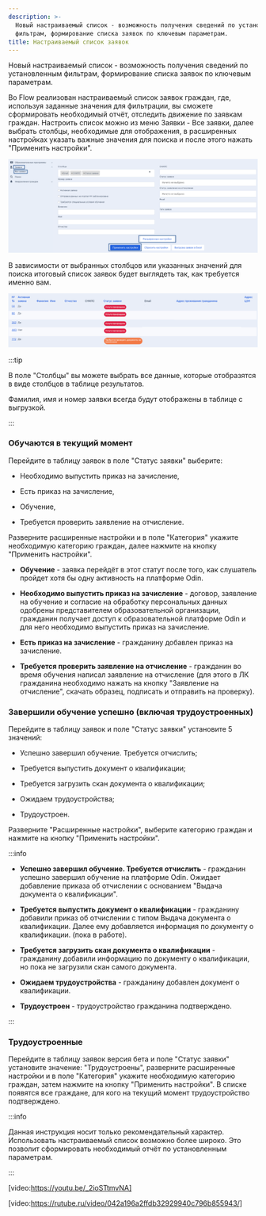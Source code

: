 ```yaml
---
description: >-
  Новый настраиваемый список - возможность получения сведений по установленным
  фильтрам, формирование списка заявок по ключевым параметрам.
title: Настраиваемый список заявок
---
```


Новый настраиваемый список - возможность получения сведений по установленным фильтрам, формирование списка заявок по ключевым параметрам.

Во Flow реализован настраиваемый список заявок граждан, где, используя заданные значения для фильтрации, вы сможете сформировать необходимый отчёт, отследить движение по заявкам граждан. Настроить список можно из меню Заявки - Все заявки, далее выбрать столбцы, необходимые для отображения, в расширенных настройках указать важные значения для поиска и после этого нажать "Применить настройки".

![](<../.gitbook/assets/image (1).png>)

В зависимости от выбранных столбцов или указанных значений для поиска итоговый список заявок будет выглядеть так, как требуется именно вам.

![](<../.gitbook/assets/image (74).png>)

:::tip 

В поле "Столбцы" вы можете выбрать все данные, которые отобразятся в виде столбцов в таблице результатов.

Фамилия, имя и номер заявки всегда будут отображены в таблице с выгрузкой.

:::

### Обучаются в текущий момент

Перейдите в таблицу заявок в поле "Статус заявки" выберите:

-  Необходимо выпустить приказ на зачисление,

-  Есть приказ на зачисление,

-  Обучение,

-  Требуется проверить заявление на отчисление.

Разверните расширенные настройки и в поле "Категория" укажите необходимую категорию граждан, далее нажмите на кнопку "Применить настройки".

-  **Обучение** -  заявка перейдёт в этот статут после того, как слушатель пройдет хотя бы одну активность  на платформе Odin.

-  **Необходимо выпустить приказ на зачисление** - договор, заявление на обучение и согласие на обработку персональных данных одобрены представителем образовательной организации, гражданин получает доступ к образовательной платформе Odin и для него необходимо выпустить приказ на зачисление.

-  **Есть приказ на зачисление** - гражданину добавлен приказ на зачисление.

-  **Требуется проверить заявление на отчисление** - гражданин во время обучения написал заявление на отчисление (для этого в ЛК гражданина необходимо нажать на кнопку  "Заявление на отчисление", скачать образец, подписать и отправить на проверку).

### Завершили обучение успешно (включая трудоустроенных)

Перейдите в таблицу заявок и поле "Статус заявки" установите 5 значений:

-  Успешно завершил обучение. Требуется отчислить;

-  Требуется выпустить документ о квалификации;

-  Требуется загрузить скан документа о квалификации;

-  Ожидаем трудоустройства;

-  Трудоустроен.

Разверните "Расширенные настройки", выберите категорию граждан и нажмите на кнопку "Применить настройки".

:::info 

-  **Успешно завершил обучение. Требуется отчислить**  - гражданин успешно завершил обучение на платформе Odin. Ожидает добавление приказа об отчислении с основанием "Выдача документа о квалификации".

-  **Требуется выпустить документ о квалификации** - гражданину добавили приказ об отчислении с типом Выдача документа о квалификации. Далее ему добавляется информация по документу о квалификации. (пока в работе).

-  **Требуется загрузить скан документа о квалификации** - гражданину добавили информацию по документу о квалификации, но пока не загрузили скан самого документа.

-  **Ожидаем трудоустройства** - гражданину добавлен документ о квалификации.

-  **Трудоустроен** - трудоустройство гражданина подтверждено.

:::

### Трудоустроенные

Перейдите в таблицу заявок версия бета и поле "Статус заявки" установите  значение: "Трудоустроены", разверните расширенные настройки и  в поле "Категория" укажите необходимую категорию граждан, затем нажмите на кнопку "Применить настройки". В списке появятся все граждане, для кого на текущий момент трудоустройство подтверждено.

:::info 

Данная инструкция носит только рекомендательный характер. Использовать настраиваемый список  возможно более широко. Это позволит сформировать необходимый отчёт по установленным параметрам.

:::

[video:https://youtu.be/_2ioSTtmvNA]

[video:https://rutube.ru/video/042a196a2ffdb32929940c796b855943/]